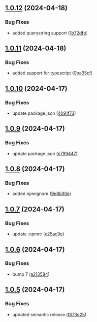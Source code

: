 ## [1.0.12](https://github.com/type-cms/javascript-sdk/compare/v1.0.11...v1.0.12) (2024-04-18)


### Bug Fixes

* added querystring support ([1b72dfb](https://github.com/type-cms/javascript-sdk/commit/1b72dfbe8af247084a589aa054a76fc02ceb851d))

## [1.0.11](https://github.com/type-cms/javascript-sdk/compare/v1.0.10...v1.0.11) (2024-04-18)


### Bug Fixes

* added support for typescript ([0ba35cf](https://github.com/type-cms/javascript-sdk/commit/0ba35cfd6e380edcee4d4bbfa070a1497635d082))

## [1.0.10](https://github.com/type-cms/javascript-sdk/compare/v1.0.9...v1.0.10) (2024-04-17)


### Bug Fixes

* update package.json ([4091f73](https://github.com/type-cms/javascript-sdk/commit/4091f730585dd3c2a07ee2fee0f5aac49c3eb1c6))

## [1.0.9](https://github.com/type-cms/javascript-sdk/compare/v1.0.8...v1.0.9) (2024-04-17)


### Bug Fixes

* update package.json ([e799447](https://github.com/type-cms/javascript-sdk/commit/e799447d61359dbba6abbeaf3c2a7ff24babb243))

## [1.0.8](https://github.com/type-cms/javascript-sdk/compare/v1.0.7...v1.0.8) (2024-04-17)


### Bug Fixes

* added npmignore ([9e8b30e](https://github.com/type-cms/javascript-sdk/commit/9e8b30ecc743214edbdfec1c4e043c1cf2babcd9))

## [1.0.7](https://github.com/type-cms/javascript-sdk/compare/v1.0.6...v1.0.7) (2024-04-17)


### Bug Fixes

* update .npmrc ([e25ac9e](https://github.com/type-cms/javascript-sdk/commit/e25ac9e9bb342a58235bc2bab876a721d6964e72))

## [1.0.6](https://github.com/type-cms/javascript-sdk/compare/v1.0.5...v1.0.6) (2024-04-17)


### Bug Fixes

* bump 7 ([a213584](https://github.com/type-cms/javascript-sdk/commit/a2135849c06d2c277a53cf92453bbf88808d37c3))

## [1.0.5](https://github.com/type-cms/javascript-sdk/compare/v1.0.4...v1.0.5) (2024-04-17)


### Bug Fixes

* updated semantic release ([f873e25](https://github.com/type-cms/javascript-sdk/commit/f873e2547ac495173bed4a99fc8308fc533f6592))
